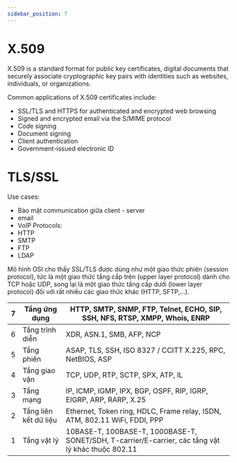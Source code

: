 ```yaml
---
sidebar_position: 7
---
```


# X.509 
X.509 is a standard format for public key certificates, digital documents that securely associate cryptographic key pairs with identities such as websites, individuals, or organizations.   

Common applications of X.509 certificates include:

- SSL/TLS and HTTPS for authenticated and encrypted web browsing
- Signed and encrypted email via the S/MIME protocol
- Code signing
- Document signing
- Client authentication
- Government-issued electronic ID    

# TLS/SSL
Use cases:
- Bảo mật communication giữa client - server
- email
- VoIP 
Protocols:
- HTTP   
- SMTP 
- FTP
- LDAP 




Mô hình OSI cho thấy SSL/TLS được dùng như một giao thức phiên (session protocol), tức là một giao thức tầng cấp trên (upper layer protocol) dành cho TCP hoặc UDP, song lại là một giao thức tầng cấp dưới (lower layer protocol) đối với rất nhiều các giao thức khác (HTTP, SFTP,...).       

| 7 | Tầng ứng dụng         | HTTP, SMTP, SNMP, FTP, Telnet, ECHO, SIP, SSH, NFS, RTSP, XMPP, Whois, ENRP                        |
| - | --------------------- | -------------------------------------------------------------------------------------------------- |
| 6 | Tầng trình diễn       | XDR, ASN.1, SMB, AFP, NCP                                                                          |
| 5 | Tầng phiên            | ASAP, TLS, SSH, ISO 8327 / CCITT X.225, RPC, NetBIOS, ASP                                          |
| 4 | Tầng giao vận         | TCP, UDP, RTP, SCTP, SPX, ATP, IL                                                                  |
| 3 | Tầng mạng             | IP, ICMP, IGMP, IPX, BGP, OSPF, RIP, IGRP, EIGRP, ARP, RARP, X.25                                  |
| 2 | Tầng liên kết dữ liệu | Ethernet, Token ring, HDLC, Frame relay, ISDN, ATM, 802.11 WiFi, FDDI, PPP                         |
| 1 | Tầng vật lý           | 10BASE-T, 100BASE-T, 1000BASE-T, SONET/SDH, T-carrier/E-carrier, các tầng vật lý khác thuộc 802.11 |